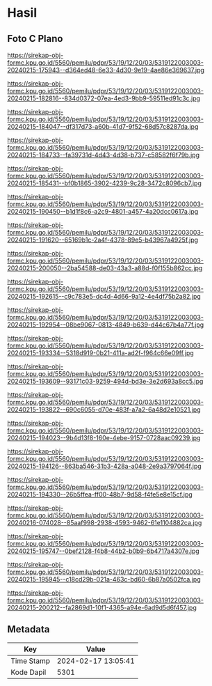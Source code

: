 # Hasil

## Foto C Plano

https://sirekap-obj-formc.kpu.go.id/5560/pemilu/pdpr/53/19/12/20/03/5319122003003-20240215-175943--d364ed48-6e33-4d30-9e19-4ae86e369637.jpg

https://sirekap-obj-formc.kpu.go.id/5560/pemilu/pdpr/53/19/12/20/03/5319122003003-20240215-182816--834d0372-07ea-4ed3-9bb9-59511ed91c3c.jpg

https://sirekap-obj-formc.kpu.go.id/5560/pemilu/pdpr/53/19/12/20/03/5319122003003-20240215-184047--df317d73-a60b-41d7-9f52-68d57c8287da.jpg

https://sirekap-obj-formc.kpu.go.id/5560/pemilu/pdpr/53/19/12/20/03/5319122003003-20240215-184733--fa39731d-4d43-4d38-b737-c58582f6f79b.jpg

https://sirekap-obj-formc.kpu.go.id/5560/pemilu/pdpr/53/19/12/20/03/5319122003003-20240215-185431--bf0b1865-3902-4239-9c28-3472c8096cb7.jpg

https://sirekap-obj-formc.kpu.go.id/5560/pemilu/pdpr/53/19/12/20/03/5319122003003-20240215-190450--b1d1f8c6-a2c9-4801-a457-4a20dcc0617a.jpg

https://sirekap-obj-formc.kpu.go.id/5560/pemilu/pdpr/53/19/12/20/03/5319122003003-20240215-191620--65169b1c-2a4f-4378-89e5-b43967a4925f.jpg

https://sirekap-obj-formc.kpu.go.id/5560/pemilu/pdpr/53/19/12/20/03/5319122003003-20240215-200050--2ba54588-de03-43a3-a88d-f0f155b862cc.jpg

https://sirekap-obj-formc.kpu.go.id/5560/pemilu/pdpr/53/19/12/20/03/5319122003003-20240215-192615--c9c783e5-dc4d-4d66-9a12-4e4df75b2a82.jpg

https://sirekap-obj-formc.kpu.go.id/5560/pemilu/pdpr/53/19/12/20/03/5319122003003-20240215-192954--08be9067-0813-4849-b639-d44c67b4a77f.jpg

https://sirekap-obj-formc.kpu.go.id/5560/pemilu/pdpr/53/19/12/20/03/5319122003003-20240215-193334--5318d919-0b21-411a-ad2f-f964c66e09ff.jpg

https://sirekap-obj-formc.kpu.go.id/5560/pemilu/pdpr/53/19/12/20/03/5319122003003-20240215-193609--93171c03-9259-494d-bd3e-3e2d693a8cc5.jpg

https://sirekap-obj-formc.kpu.go.id/5560/pemilu/pdpr/53/19/12/20/03/5319122003003-20240215-193822--690c6055-d70e-483f-a7a2-6a48d2e10521.jpg

https://sirekap-obj-formc.kpu.go.id/5560/pemilu/pdpr/53/19/12/20/03/5319122003003-20240215-194023--9b4d13f8-160e-4ebe-9157-0728aac09239.jpg

https://sirekap-obj-formc.kpu.go.id/5560/pemilu/pdpr/53/19/12/20/03/5319122003003-20240215-194126--863ba546-31b3-428a-a048-2e9a3797064f.jpg

https://sirekap-obj-formc.kpu.go.id/5560/pemilu/pdpr/53/19/12/20/03/5319122003003-20240215-194330--26b5ffea-ff00-48b7-9d58-f4fe5e8e15cf.jpg

https://sirekap-obj-formc.kpu.go.id/5560/pemilu/pdpr/53/19/12/20/03/5319122003003-20240216-074028--85aaf998-2938-4593-9462-61e1104882ca.jpg

https://sirekap-obj-formc.kpu.go.id/5560/pemilu/pdpr/53/19/12/20/03/5319122003003-20240215-195747--0bef2128-f4b8-44b2-b0b9-6b4717a4307e.jpg

https://sirekap-obj-formc.kpu.go.id/5560/pemilu/pdpr/53/19/12/20/03/5319122003003-20240215-195945--c18cd29b-021a-463c-bd60-6b87a0502fca.jpg

https://sirekap-obj-formc.kpu.go.id/5560/pemilu/pdpr/53/19/12/20/03/5319122003003-20240215-200212--fa2869d1-10f1-4365-a94e-6ad9d5d6f457.jpg


## Metadata

| Key        | Value               |
| ---------- | ------------------- |
| Time Stamp | 2024-02-17 13:05:41 |
| Kode Dapil | 5301                |



